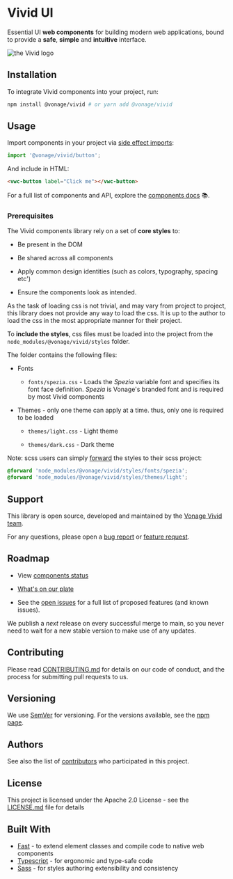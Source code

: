 
# Vivid UI

Essential UI **web components** for building modern web applications, bound to provide a **safe**, **simple** and **intuitive** interface.

<!-- ! TODO add visual - GIF or image reflecting an easy integration of vivid in code and page result -->
![the Vivid logo](/assets/images/vivid-cover-wide.avif)

## Installation

To integrate Vivid components into your project, run:

```bash
npm install @vonage/vivid # or yarn add @vonage/vivid
```

## Usage

Import components in your project via [side effect imports](https://developer.mozilla.org/en-US/docs/Web/JavaScript/Reference/Statements/import#import_a_module_for_its_side_effects_only):

```js
import '@vonage/vivid/button';
```

And include in HTML:

```html
<vwc-button label="Click me"></vwc-button>
```

For a full list of components and API, explore the [components docs](https://vivid.deno.dev/components/accordion/) 📚.

### Prerequisites

The Vivid components library rely on a set of **core styles** to:

- Be present in the DOM

- Be shared across all components

- Apply common design identities (such as colors, typography, spacing etc')

- Ensure the components look as intended.

As the task of loading css is not trivial, and may vary from project to project, this library does not provide any way to load the css. It is up to the author to load the css in the most appropriate manner for their project.

To **include the styles**, css files must be loaded into the project from the `node_modules/@vonage/vivid/styles` folder.

The folder contains the following files:

- Fonts

  - `fonts/spezia.css` - Loads the *Spezia* variable font and specifies its font face definition. *Spezia* is Vonage's branded font and is required by most Vivid components

- Themes - only one theme can apply at a time. thus, only one is required to be loaded

  - `themes/light.css` - Light theme

  - `themes/dark.css` - Dark theme

Note: scss users can simply [forward](https://sass-lang.com/documentation/at-rules/forward) the styles to their scss project:

```css
@forward 'node_modules/@vonage/vivid/styles/fonts/spezia';
@forward 'node_modules/@vonage/vivid/styles/themes/light';
```

## Support

This library is open source, developed and maintained by the [Vonage Vivid team](Vonage/vivid).

For any questions, please open a [bug report](https://github.com/Vonage/vivid-3/issues/new?assignees=&labels=&template=bug_report.md&title=) or [feature request](https://github.com/Vonage/vivid-3/issues/new?assignees=&labels=&template=feature_request.md&title=).

## Roadmap

- View [components status](https://github.com/orgs/Vonage/projects/6)

- [What's on our plate](https://github.com/orgs/Vonage/projects/3/views/7)

- See the [open issues](https://github.com/vonage/vivid-3/issues) for a full list of proposed features (and known issues).

We publish a *next* release on every successful merge to main, so you never need to wait for a new stable version to make use of any updates.

## Contributing

Please read [CONTRIBUTING.md](.github/CONTRIBUTING.md) for details on our code of conduct, and the process for submitting pull requests to us.

## Versioning

We use [SemVer](http://semver.org/) for versioning. For the versions available, see the [npm page](https://www.npmjs.com/package/@vonage/vivid).

## Authors

See also the list of [contributors](https://github.com/your/project/contributors) who participated in this project.

## License

This project is licensed under the Apache 2.0 License - see the [LICENSE.md](LICENSE.md) file for details

<!-- ## Acknowledgments

- Hat tip to anyone whose code was used
- Inspiration
- etc -->

## Built With

- [Fast](https://www.fast.design) - to extend element classes and compile code to native web components
- [Typescript](https://www.typescriptlang.org) - for ergonomic and type-safe code
- [Sass](https://sass-lang.com) - for styles authoring extensibility and consistency
